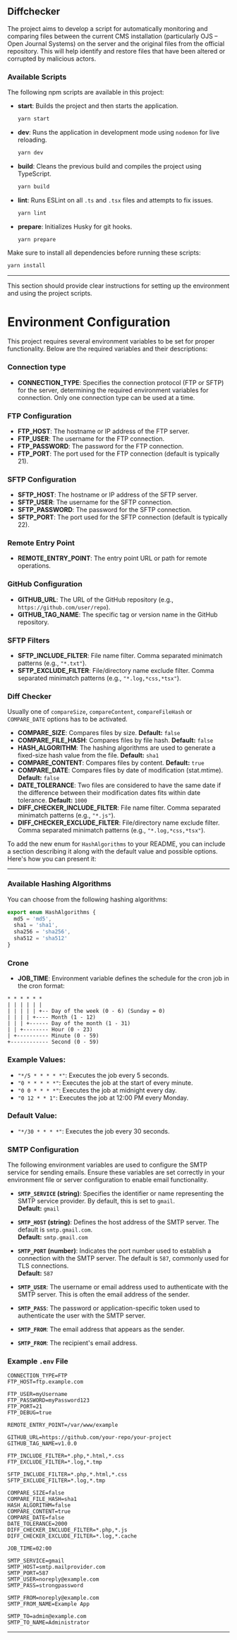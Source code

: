 
Diffchecker
---


The project aims to develop a script for automatically monitoring and comparing files between the current CMS installation (particularly OJS – Open Journal Systems) on the server and the original files from the official repository. This will help identify and restore files that have been altered or corrupted by malicious actors.

### Available Scripts

The following npm scripts are available in this project:

- **start**: Builds the project and then starts the application.
  ```bash
  yarn start
  ```

- **dev**: Runs the application in development mode using `nodemon` for live reloading.
  ```bash
  yarn dev
  ```

- **build**: Cleans the previous build and compiles the project using TypeScript.
  ```bash
  yarn build
  ```

- **lint**: Runs ESLint on all `.ts` and `.tsx` files and attempts to fix issues.
  ```bash
  yarn lint
  ```

- **prepare**: Initializes Husky for git hooks.
  ```bash
  yarn prepare
  ```

Make sure to install all dependencies before running these scripts:

```bash
yarn install
```

---

This section should provide clear instructions for setting up the environment and using the project scripts.

# Environment Configuration

This project requires several environment variables to be set for proper functionality. Below are the required variables and their descriptions:

### Connection type

- **CONNECTION_TYPE**: Specifies the connection protocol (FTP or SFTP) for the server, determining the required environment variables for connection. Only one connection type can be used at a time.

### FTP Configuration

- **FTP_HOST**: The hostname or IP address of the FTP server.
- **FTP_USER**: The username for the FTP connection.
- **FTP_PASSWORD**: The password for the FTP connection.
- **FTP_PORT**: The port used for the FTP connection (default is typically 21).

### SFTP Configuration

- **SFTP_HOST**: The hostname or IP address of the SFTP server.
- **SFTP_USER**: The username for the SFTP connection.
- **SFTP_PASSWORD**: The password for the SFTP connection.
- **SFTP_PORT**: The port used for the SFTP connection (default is typically 22).

### Remote Entry Point

- **REMOTE_ENTRY_POINT**: The entry point URL or path for remote operations.

### GitHub Configuration

- **GITHUB_URL**: The URL of the GitHub repository (e.g., `https://github.com/user/repo`).
- **GITHUB_TAG_NAME**: The specific tag or version name in the GitHub repository.

### SFTP Filters

- **SFTP_INCLUDE_FILTER**: File name filter. Comma separated minimatch patterns (e.g., `"*.txt"`).
- **SFTP_EXCLUDE_FILTER**: File/directory name exclude filter. Comma separated minimatch patterns (e.g., `"*.log,*css,*tsx"`).

### Diff Checker
 Usually one of `compareSize`, `compareContent`, `compareFileHash` or `COMPARE_DATE` options has to be activated.
 
- **COMPARE_SIZE**: Compares files by size.
  **Default:** `false`
- **COMPARE_FILE_HASH**: Compares files by file hash.
  **Default:** `false`
- **HASH_ALGORITHM**: The hashing algorithms are used to generate a fixed-size hash value from the file.
  **Default:** `sha1`
- **COMPARE_CONTENT**: Compares files by content.
  **Default:** `true`
- **COMPARE_DATE**: Compares files by date of modification (stat.mtime).
  **Default:** `false`
- **DATE_TOLERANCE**: Two files are considered to have the same date if the difference between their modification dates fits within date tolerance.
  **Default:** `1000`
- **DIFF_CHECKER_INCLUDE_FILTER**: File name filter. Comma separated minimatch patterns (e.g., `"*.js"`).
- **DIFF_CHECKER_EXCLUDE_FILTER**: File/directory name exclude filter. Comma separated minimatch patterns (e.g., `"*.log,*css,*tsx"`).

To add the new enum for `HashAlgorithms` to your README, you can include a section describing it along with the default value and possible options. Here's how you can present it:

---

### Available Hashing Algorithms

You can choose from the following hashing algorithms:

```typescript
export enum HashAlgorithms {
  md5 = 'md5',
  sha1 = 'sha1',
  sha256 = 'sha256',
  sha512 = 'sha512'
}
```

### Crone

- **JOB_TIME**: Environment variable defines the schedule for the cron job in the cron format:

```
* * * * * *
| | | | | |
| | | | | +-- Day of the week (0 - 6) (Sunday = 0)
| | | | +---- Month (1 - 12)
| | | +------ Day of the month (1 - 31)
| | +-------- Hour (0 - 23)
| +---------- Minute (0 - 59)
+------------ Second (0 - 59)
```


### Example Values:
- `"*/5 * * * * *"`: Executes the job every 5 seconds.
- `"0 * * * * *"`: Executes the job at the start of every minute.
- `"0 0 * * * *"`: Executes the job at midnight every day.
- `"0 12 * * 1"`: Executes the job at 12:00 PM every Monday.

### Default Value:
- `"*/30 * * * *"`: Executes the job every 30 seconds.

### SMTP Configuration

The following environment variables are used to configure the SMTP service for sending emails. Ensure these variables are set correctly in your environment file or server configuration to enable email functionality.

- **`SMTP_SERVICE` (string)**: Specifies the identifier or name representing the SMTP service provider. By default, this is set to `gmail`.  
  **Default:** `gmail`

- **`SMTP_HOST` (string)**: Defines the host address of the SMTP server. The default is `smtp.gmail.com`.  
  **Default:** `smtp.gmail.com`

- **`SMTP_PORT` (number)**: Indicates the port number used to establish a connection with the SMTP server. The default is `587`, commonly used for TLS connections.  
  **Default:** `587`

- **`SMTP_USER`**: The username or email address used to authenticate with the SMTP server. This is often the email address of the sender.

- **`SMTP_PASS`**: The password or application-specific token used to authenticate the user with the SMTP server.

- **`SMTP_FROM`**: The email address that appears as the sender.

- **`SMTP_FROM`**: The recipient's email address.


### Example `.env` File
```env
CONNECTION_TYPE=FTP
FTP_HOST=ftp.example.com

FTP_USER=myUsername
FTP_PASSWORD=myPassword123
FTP_PORT=21
FTP_DEBUG=true

REMOTE_ENTRY_POINT=/var/www/example

GITHUB_URL=https://github.com/your-repo/your-project
GITHUB_TAG_NAME=v1.0.0

FTP_INCLUDE_FILTER=*.php,*.html,*.css
FTP_EXCLUDE_FILTER=*.log,*.tmp

SFTP_INCLUDE_FILTER=*.php,*.html,*.css
SFTP_EXCLUDE_FILTER=*.log,*.tmp

COMPARE_SIZE=false
COMPARE_FILE_HASH=sha1
HASH_ALGORITHM=false
COMPARE_CONTENT=true
COMPARE_DATE=false
DATE_TOLERANCE=2000
DIFF_CHECKER_INCLUDE_FILTER=*.php,*.js
DIFF_CHECKER_EXCLUDE_FILTER=*.log,*.cache

JOB_TIME=02:00

SMTP_SERVICE=gmail
SMTP_HOST=smtp.mailprovider.com
SMTP_PORT=587
SMTP_USER=noreply@example.com
SMTP_PASS=strongpassword

SMTP_FROM=noreply@example.com
SMTP_FROM_NAME=Example App

SMTP_TO=admin@example.com
SMTP_TO_NAME=Administrator
```

---
